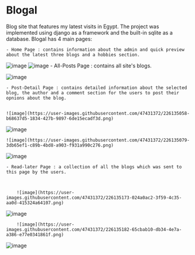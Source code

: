 # Blogal
Blog site that features my latest visits in Egypt. 
The project was implemented using django as a framework and the built-in sqlite as a database.
Blogal has 4 main pages:
    
    - Home Page : contains information about the admin and quick preview about the latest three blogs and a hobbies section.
    
   ![image](https://user-images.githubusercontent.com/47431372/226134999-a61c6145-203f-4afe-bcc4-6308ce864138.png)
   ![image](https://user-images.githubusercontent.com/47431372/226135015-2f66767f-be9a-44ea-9808-538719529059.png)
    - All-Posts Page : contains all site's blogs.
    
   ![image](https://user-images.githubusercontent.com/47431372/226134977-9c31e6ba-3eaa-4e65-9a8f-8c1bbe6b2ad9.png)
    
    - Post-Detail Page : contains detailed information about the selected blog, the author and a comment section for the users to post their opnions about the blog.


    ![image](https://user-images.githubusercontent.com/47431372/226135058-b68637d5-1834-427b-9897-6de15ecadf3d.png)
   ![image](https://user-images.githubusercontent.com/47431372/226135058-b68637d5-1834-427b-9897-6de15ecadf3d.png)



    ![image](https://user-images.githubusercontent.com/47431372/226135079-3db65ef1-c89b-4bd8-a903-f931a990c276.png)
   ![image](https://user-images.githubusercontent.com/47431372/226135079-3db65ef1-c89b-4bd8-a903-f931a990c276.png)



    - Read-later Page : a collection of all the blogs which was sent to this page by the users.



        ![image](https://user-images.githubusercontent.com/47431372/226135173-024a0ac2-3f59-4c35-aa0d-415324a64107.png)
   ![image](https://user-images.githubusercontent.com/47431372/226135173-024a0ac2-3f59-4c35-aa0d-415324a64107.png)


        ![image](https://user-images.githubusercontent.com/47431372/226135182-65cbab10-db34-4e7a-a386-e77e0341861f.png)
   ![image](https://user-images.githubusercontent.com/47431372/226135182-65cbab10-db34-4e7a-a386-e77e0341861f.png)
